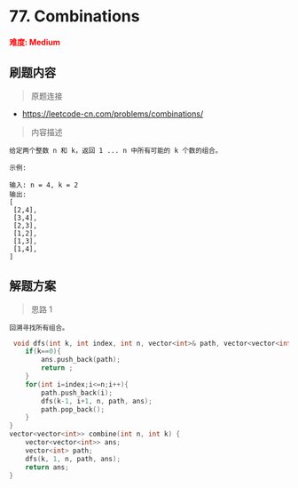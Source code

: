 # 77. Combinations

**<font color=red>难度: Medium</font>**

 ## 刷题内容

 > 原题连接

* https://leetcode-cn.com/problems/combinations/
  
 > 内容描述
 ```
给定两个整数 n 和 k，返回 1 ... n 中所有可能的 k 个数的组合。

示例:

输入: n = 4, k = 2
输出:
[
  [2,4],
  [3,4],
  [2,3],
  [1,2],
  [1,3],
  [1,4],
]
 ```

## 解题方案
> 思路 1
```
回溯寻找所有组合。
```

```cpp
 void dfs(int k, int index, int n, vector<int>& path, vector<vector<int>>& ans){
    if(k==0){
        ans.push_back(path);
        return ;
    }
    for(int i=index;i<=n;i++){
        path.push_back(i);
        dfs(k-1, i+1, n, path, ans);
        path.pop_back();
    }
}
vector<vector<int>> combine(int n, int k) {
    vector<vector<int>> ans;
    vector<int> path;
    dfs(k, 1, n, path, ans);
    return ans;
}
```